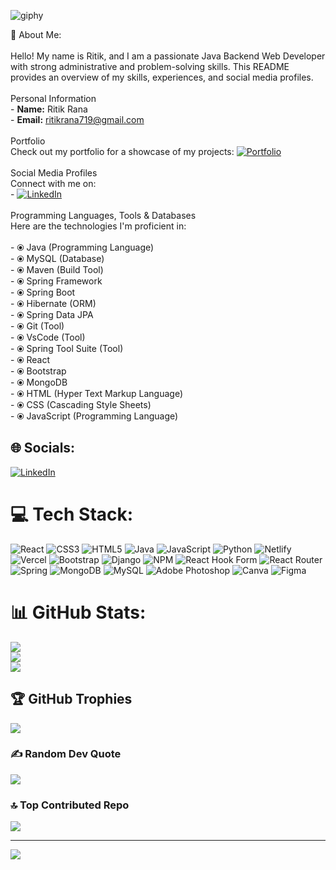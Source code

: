 ![giphy](https://github.com/ritikrana0169/ritikrana0169/assets/99540875/f9dfbd97-a330-4ba8-86ff-1099a5cdd8d9)  
       
💫 About Me:  
<br>Hello! My name is Ritik, and I am a passionate Java Backend Web Developer with strong administrative and problem-solving skills. This README provides an overview of my skills, experiences, and social media profiles.<br><br> Personal Information<br>- **Name:** Ritik Rana<br>- **Email:** ritikrana719@gmail.com<br><br>Portfolio<br>Check out my portfolio for a showcase of my projects: [![Portfolio](https://img.shields.io/badge/Portfolio-ritikrana0169.github.io-blue)](https://ritikrana0169.github.io/)<br><br> Social Media Profiles<br>Connect with me on:<br>- [![LinkedIn](https://img.shields.io/badge/LinkedIn-ritikrana0169-blue)](https://www.linkedin.com/in/ritikrana0169)<br><br>Programming Languages, Tools & Databases<br>Here are the technologies I'm proficient in:<br><br>- ⦿ Java (Programming Language)<br>- ⦿ MySQL (Database)<br>- ⦿ Maven (Build Tool)<br>- ⦿ Spring Framework<br>- ⦿ Spring Boot<br>- ⦿ Hibernate (ORM)<br>- ⦿ Spring Data JPA<br>- ⦿ Git (Tool)<br>- ⦿ VsCode (Tool)<br>- ⦿ Spring Tool Suite (Tool)<br>- ⦿ React<br>- ⦿ Bootstrap<br>- ⦿ MongoDB 
<br>- ⦿ HTML (Hyper Text Markup Language)<br>- ⦿ CSS (Cascading Style Sheets)<br>- ⦿ JavaScript (Programming Language)

  
## 🌐 Socials:
[![LinkedIn](https://img.shields.io/badge/LinkedIn-%230077B5.svg?logo=linkedin&logoColor=white)](https://linkedin.com/in/https://www.linkedin.com/in/ritik-rana-up17/) 

# 💻 Tech Stack:
![React](https://img.shields.io/badge/react-%2320232a.svg?style=for-the-badge&logo=react&logoColor=%2361DAFB) ![CSS3](https://img.shields.io/badge/css3-%231572B6.svg?style=for-the-badge&logo=css3&logoColor=white) ![HTML5](https://img.shields.io/badge/html5-%23E34F26.svg?style=for-the-badge&logo=html5&logoColor=white) ![Java](https://img.shields.io/badge/java-%23ED8B00.svg?style=for-the-badge&logo=openjdk&logoColor=white) ![JavaScript](https://img.shields.io/badge/javascript-%23323330.svg?style=for-the-badge&logo=javascript&logoColor=%23F7DF1E) ![Python](https://img.shields.io/badge/python-3670A0?style=for-the-badge&logo=python&logoColor=ffdd54) ![Netlify](https://img.shields.io/badge/netlify-%23000000.svg?style=for-the-badge&logo=netlify&logoColor=#00C7B7) ![Vercel](https://img.shields.io/badge/vercel-%23000000.svg?style=for-the-badge&logo=vercel&logoColor=white) ![Bootstrap](https://img.shields.io/badge/bootstrap-%238511FA.svg?style=for-the-badge&logo=bootstrap&logoColor=white) ![Django](https://img.shields.io/badge/django-%23092E20.svg?style=for-the-badge&logo=django&logoColor=white) ![NPM](https://img.shields.io/badge/NPM-%23CB3837.svg?style=for-the-badge&logo=npm&logoColor=white) ![React Hook Form](https://img.shields.io/badge/React%20Hook%20Form-%23EC5990.svg?style=for-the-badge&logo=reacthookform&logoColor=white) ![React Router](https://img.shields.io/badge/React_Router-CA4245?style=for-the-badge&logo=react-router&logoColor=white) ![Spring](https://img.shields.io/badge/spring-%236DB33F.svg?style=for-the-badge&logo=spring&logoColor=white) ![MongoDB](https://img.shields.io/badge/MongoDB-%234ea94b.svg?style=for-the-badge&logo=mongodb&logoColor=white) ![MySQL](https://img.shields.io/badge/mysql-%2300000f.svg?style=for-the-badge&logo=mysql&logoColor=white) ![Adobe Photoshop](https://img.shields.io/badge/adobe%20photoshop-%2331A8FF.svg?style=for-the-badge&logo=adobe%20photoshop&logoColor=white) ![Canva](https://img.shields.io/badge/Canva-%2300C4CC.svg?style=for-the-badge&logo=Canva&logoColor=white) ![Figma](https://img.shields.io/badge/figma-%23F24E1E.svg?style=for-the-badge&logo=figma&logoColor=white)
# 📊 GitHub Stats:
![](https://github-readme-stats.vercel.app/api?username=ritikrana0169&theme=dark&hide_border=false&include_all_commits=true&count_private=true)<br/>
![](https://github-readme-streak-stats.herokuapp.com/?user=ritikrana0169&theme=dark&hide_border=false)<br/>
![](https://github-profile-summary-cards.vercel.app/api/cards/repos-per-language?username=ritikrana0169&theme=2077&exclude=CSS)

## 🏆 GitHub Trophies
![](https://github-profile-trophy.vercel.app/?username=ritikrana0169&theme=tokyonight&no-frame=false&no-bg=true&margin-w=4) 

### ✍️ Random Dev Quote
![](https://quotes-github-readme.vercel.app/api?type=vetical&theme=radical)

### 🔝 Top Contributed Repo
![](https://github-contributor-stats.vercel.app/api?username=ritikrana0169&limit=5&theme=dark&combine_all_yearly_contributions=true)

---
[![](https://visitcount.itsvg.in/api?id=ritikrana0169&icon=1&color=1)](https://visitcount.itsvg.in)

<!-- Proudly created with GPRM ( https://gprm.itsvg.in ) -->
